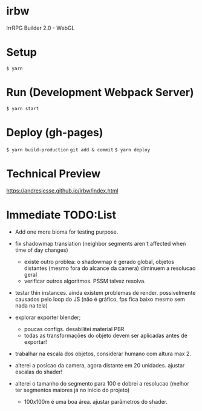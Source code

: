 # irbw

IrrRPG Builder 2.0 - WebGL

# Setup

`$ yarn`

# Run (Development Webpack Server)

`$ yarn start`

# Deploy (gh-pages)

`$ yarn build-production`
`git add & commit`
`$ yarn deploy`

# Technical Preview

https://andresjesse.github.io/irbw/index.html

# Immediate TODO:List

- Add one more bioma for testing purpose.
- fix shadowmap translation (neighbor segments aren't affected when time of day changes)

  - existe outro problea: o shadowmap é gerado global, objetos distantes (mesmo fora do alcance da camera) diminuem a resolucao geral
  - verificar outros algoritmos. PSSM talvez resolva.

- testar thin instances. ainda existem problemas de render. possivelmente causados pelo loop do JS (não é gráfico, fps fica baixo mesmo sem nada na tela)

- explorar exporter blender;
  - poucas configs. desabilitei material PBR
  - todas as transformações do objeto devem ser aplicadas antes de exportar!
- trabalhar na escala dos objetos, considerar humano com altura max 2.

- alterei a posicao da camera, agora distante em 20 unidades. ajustar escalas do shader!
- alterei o tamanho do segmento para 100 e dobrei a resolucao (melhor ter segmentos maiores já no início do projeto)
  - 100x100m é uma boa área. ajustar parâmetros do shader.
